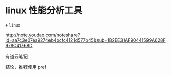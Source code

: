 # linux 性能分析工具
`+` `linux`

http://note.youdao.com/noteshare?id=aa7c3e07ea9274eb4bcfc4121d577b45&sub=1B2EE31AF90441599A628F978C41768D

有道云笔记

结论，推荐使用 pref
